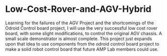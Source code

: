 # Low-Cost-Rover-and-AGV-Hybrid
Learning for the failures of the AGV Project and the shortcomings of the Odroid Control board project, I will use the very successful low cost rover board, with some slight modifications, to control the original AGV chassis. A small scale demonstrator is almost complete. This project just expands upon that idea to use components from the odroid control board project to make a solid robot control board that future AMP Lab members could use.
